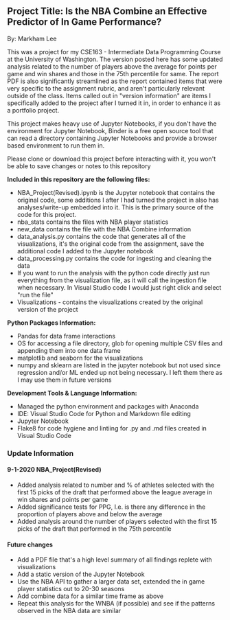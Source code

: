 ## Project Title: Is the NBA Combine an Effective Predictor of In Game Performance?

By: Markham Lee

This was a project for my CSE163 - Intermediate Data Programming Course at the University of Washington. The version posted here has some updated analysis related to the number of players above the average for points per game and win shares and those in the 75th percentile for same. The report PDF is also significantly streamlined as the report contained items that were very specific to the assignment rubric, and aren't particularly relevant outside of the class. Items called out in "version information" are items I specifically added to the project after I turned it in, in order to enhance it as a portfolio project.

This project makes heavy use of Jupyter Notebooks, if you don't have the environment for Jupyter Notebook, Binder is a free open source tool that can read a directory containing Jupyter Notebooks and provide a browser based environment to run them  in.

Please clone or download this project before interacting with it, you won't be able to save changes or notes to this repository

**Included in this repository are the following files:**

* NBA_Project(Revised).ipynb is the Jupyter notebook that contains the original code, some additions I after I had turned the project in also has analyses/write-up embedded into it. This is the primary source of the code for this project.
* nba_stats contains the files with NBA player statistics
* new_data contains the file with the NBA Combine information
* data_analysis.py contains the code that generates all of the visualizations, it's the original code from the assignment, save the additional code I added to the Jupyter notebook
* data_processing.py contains the code for ingesting and cleaning the data
* If you want to run the analysis with the python code directly just run everything from the visualization file, as it will call the ingestion file when necessary. In Visual Studio code I would just right click and select "run the file"  
* Visualizations - contains the visualizations created by the original version of the project

**Python Packages Information:**

* Pandas for data frame interactions
* OS for accessing a file directory, glob for opening multiple CSV files and appending them into one data frame
* matplotlib and seaborn for the visualizations
* numpy and sklearn are listed in the jupyter notebook but not used since regression and/or ML ended up not being necessary. I left them there as I may use them in future versions 

**Development Tools & Language Information:**

* Managed the python environment and packages with Anaconda
* IDE: Visual Studio Code for Python and Markdown file editing
* Jupyter Notebook
* Flake8 for code hygiene and lintiing for .py and .md files created in Visual Studio Code

### Update Information

#### 9-1-2020 NBA_Project(Revised)

* Added analysis related to number and % of athletes selected with the first 15 picks of the draft that performed above the league average in win shares and points per game
* Added significance tests for PPG, I.e. is there any difference in the proportion of players above and below the average
* Added analysis around the number of players selected with the first 15 picks of the draft that performed in the 75th percentile

#### Future changes

* Add a PDF file that's a high level summary of all findings replete with visualizations
* Add a static version of the Jupyter Notebook
* Use the NBA API to gather a larger data set, extended the in game player statistics out to 20-30 seasons
* Add combine data for a similar time frame as above
* Repeat this analysis for the WNBA (if possible) and see if the patterns observed in the NBA data are similar
